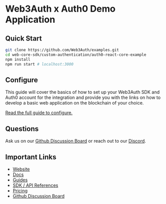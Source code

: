 # Web3Auth x Auth0 Demo Application

## Quick Start

```bash
git clone https://github.com/Web3Auth/examples.git
cd web-core-sdk/custom-authentication/auth0-react-core-example
npm install
npm run start # localhost:3000
```

## Configure

This guide will cover the basics of how to set up your Web3Auth SDK and Auth0
account for the integration and provide you with the links on how to develop a
basic web application on the blockchain of your choice.

[Read the full guide to configure.](https://web3auth.io/docs/guides/auth0)

## Questions

Ask us on our
[Github Discussion Board](https://github.com/orgs/Web3Auth/discussions) or reach
out to our [Discord](https://discord.gg/web3auth).

## Important Links

- [Website](https://web3auth.io)
- [Docs](https://web3auth.io/docs)
- [Guides](https://web3auth.io/docs/guides)
- [SDK / API References](https://web3auth.io/docs/sdk)
- [Pricing](https://web3auth.io/pricing.html)
- [Github Discussion Board](https://github.com/orgs/Web3Auth/discussions)
